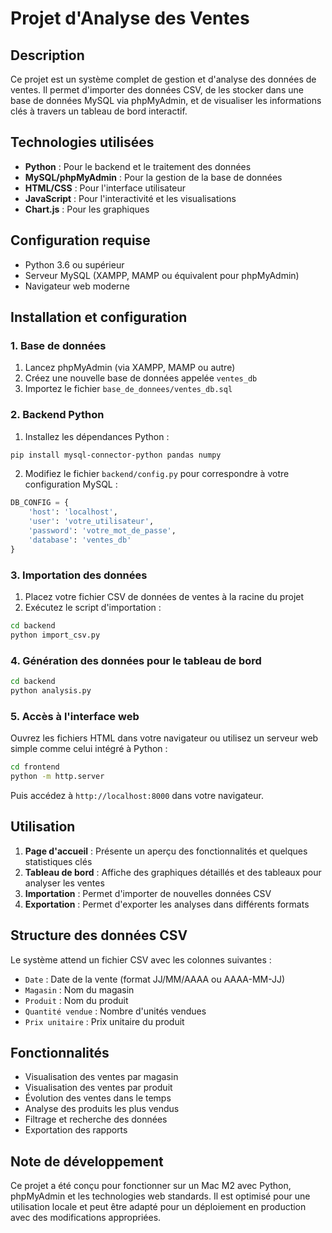 # Projet d'Analyse des Ventes

## Description
Ce projet est un système complet de gestion et d'analyse des données de ventes. Il permet d'importer des données CSV, de les stocker dans une base de données MySQL via phpMyAdmin, et de visualiser les informations clés à travers un tableau de bord interactif.

## Technologies utilisées
- **Python** : Pour le backend et le traitement des données
- **MySQL/phpMyAdmin** : Pour la gestion de la base de données
- **HTML/CSS** : Pour l'interface utilisateur
- **JavaScript** : Pour l'interactivité et les visualisations
- **Chart.js** : Pour les graphiques

## Configuration requise
- Python 3.6 ou supérieur
- Serveur MySQL (XAMPP, MAMP ou équivalent pour phpMyAdmin)
- Navigateur web moderne

## Installation et configuration

### 1. Base de données
1. Lancez phpMyAdmin (via XAMPP, MAMP ou autre)
2. Créez une nouvelle base de données appelée `ventes_db`
3. Importez le fichier `base_de_donnees/ventes_db.sql`

### 2. Backend Python
1. Installez les dépendances Python :
```bash
pip install mysql-connector-python pandas numpy
```

2. Modifiez le fichier `backend/config.py` pour correspondre à votre configuration MySQL :
```python
DB_CONFIG = {
    'host': 'localhost',
    'user': 'votre_utilisateur',
    'password': 'votre_mot_de_passe',
    'database': 'ventes_db'
}
```

### 3. Importation des données
1. Placez votre fichier CSV de données de ventes à la racine du projet
2. Exécutez le script d'importation :
```bash
cd backend
python import_csv.py
```

### 4. Génération des données pour le tableau de bord
```bash
cd backend
python analysis.py
```

### 5. Accès à l'interface web
Ouvrez les fichiers HTML dans votre navigateur ou utilisez un serveur web simple comme celui intégré à Python :
```bash
cd frontend
python -m http.server
```
Puis accédez à `http://localhost:8000` dans votre navigateur.

## Utilisation
1. **Page d'accueil** : Présente un aperçu des fonctionnalités et quelques statistiques clés
2. **Tableau de bord** : Affiche des graphiques détaillés et des tableaux pour analyser les ventes
3. **Importation** : Permet d'importer de nouvelles données CSV
4. **Exportation** : Permet d'exporter les analyses dans différents formats

## Structure des données CSV
Le système attend un fichier CSV avec les colonnes suivantes :
- `Date` : Date de la vente (format JJ/MM/AAAA ou AAAA-MM-JJ)
- `Magasin` : Nom du magasin
- `Produit` : Nom du produit
- `Quantité vendue` : Nombre d'unités vendues
- `Prix unitaire` : Prix unitaire du produit

## Fonctionnalités
- Visualisation des ventes par magasin
- Visualisation des ventes par produit
- Évolution des ventes dans le temps
- Analyse des produits les plus vendus
- Filtrage et recherche des données
- Exportation des rapports

## Note de développement
Ce projet a été conçu pour fonctionner sur un Mac M2 avec Python, phpMyAdmin et les technologies web standards. Il est optimisé pour une utilisation locale et peut être adapté pour un déploiement en production avec des modifications appropriées.